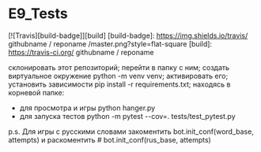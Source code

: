 # E9_Tests
[![Travis][build-badge]][build]
[build-badge]: https://img.shields.io/travis/ githubname / reponame /master.png?style=flat-square
[build]: https://travis-ci.org/ githubname / reponame

склонировать этот репозиторий;
перейти в папку с ним;
создать виртуальное окружение python -m venv venv;
активировать его;
установить зависимости pip install -r requirements.txt;
находясь в корневой папке: 
 - для просмотра и игры python hanger.py
 - для запуска тестов python -m pytest --cov=. tests/test_pytest.py
 
 p.s. Для игры с русскими словами закоментить bot.init_conf(word_base, attempts)
 и раскоментить # bot.init_conf(rus_base, attempts)
